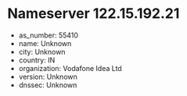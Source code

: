 # Nameserver 122.15.192.21

* as_number: 55410
* name: Unknown
* city: Unknown
* country: IN
* organization: Vodafone Idea Ltd
* version: Unknown
* dnssec: Unknown
